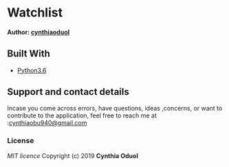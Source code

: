 # Watchlist

#### Author: [cynthiaoduol](https://github.com/cynthiaoduol)

## Built With

* [Python3.6](https://docs.python.org/3/)

## Support and contact details
 Incase you come across errors, have questions, ideas ,concerns, or want to contribute to the application, feel free to reach me at :cynthiaobu940@gmail.com

### License
*MIT licence*
Copyright (c) 2019 **Cynthia Oduol**